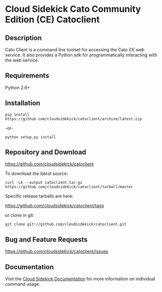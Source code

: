 # Cloud Sidekick Cato Community Edition (CE) Catoclient

## Description

Cato Client is a command line toolset for accessing the Cato CE 
web service. It also provides a Python sdk for programmatically 
interacting with the web service.

## Requirements

Python 2.6+ 

## Installation

```
pip install https://github.com/cloudsidekick/catoclient/archive/latest.zip
```

-or-

```
python setup.py install
```

## Repository and Download

https://github.com/cloudsidekick/catoclient

To download _the latest_ source:

```
curl -Lk --output catoclient.tar.gz https://github.com/cloudsidekick/catoclient/tarball/master
```

Specific release tarballs are here:

https://github.com/cloudsidekick/catoclient/tags

or clone in git:

```
git clone git://github.com/cloudsidekick/catoclient.git
```

## Bug and Feature Requests

https://github.com/cloudsidekick/catoclient/issues

## Documentation

Visit the [Cloud Sidekick Documentation](http://docs.cloudsidekick.com/docs/cato/restapi/cato-client.html) for more information on individual command usage.
